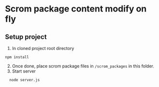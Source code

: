 # Scrom package content modify on fly
## Setup project
1. In cloned project root directory 
```
npm install
```
2. Once done, place scrom package files in `/scrom_packages` in this folder.
3. Start server 
  ```
    node server.js
